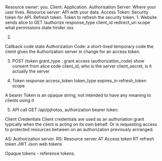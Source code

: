 Resource owner: you.
Client: Application.
Authorisation Server: Where your user lives.
Resource server: API with your data.
Access Token: Security token for API.
Refresh token. Token to refresh the security token.
1. 
Website sends alice to
GET /authorize
response_type
client_id
redirect_uri
scope what permissions
state hinder xss

2.
 Callback
 code
 state
 Authorization Code: a short-lived temporary code the cleint gives the Authorization server in change for an access token.

3. POST /token
grant_type : grant access (authorization_code) show consent from alice
code
client_id, who is the server
client_secret, is it actually the server

4. Token response
access_token
token_type
expires_in
refresh_token
scope

A bearer Token is an opaque string, not intended to have any meaning to clients using it

5. API call
GET /api/pjhotos, authorization bearer token.

Client Credentials
Client credentials are used as an authoriation grant typically when the client is acting on its own behalf. Or is requesting access to protected resources between on an authorization previously arrranged.

AS: Authoirzation server.
RS: Resource server
AT Access token
RT refresh token
JWT Json web tokens


Opaque tokens - reference tokens.
